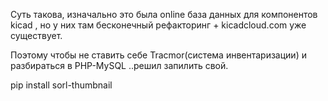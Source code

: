 Суть такова, изначально это была online база данных для компонентов
kicad , но у них там бесконечный рефакторинг + kicadcloud.com уже
существует.

Поэтому чтобы не ставить себе Tracmor(система инвентаризации) и
разбираться в PHP-MySQL ..решил запилить свой.

pip install sorl-thumbnail 


